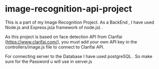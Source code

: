 # image-recognition-api-project
This is a part of my Image Recognition Project.
As a BackEnd , I have used Node.js and Express.js(a framework of node.js) .

As this project is based on face detection API from Clarifai (https://www.clarifai.com/),
you must add your own API key in the controllers/image.js file to connect to Clarifai API.

For connecting server to the Database I have used postgreSQL .
So make sure for the Password u will use in server.js

